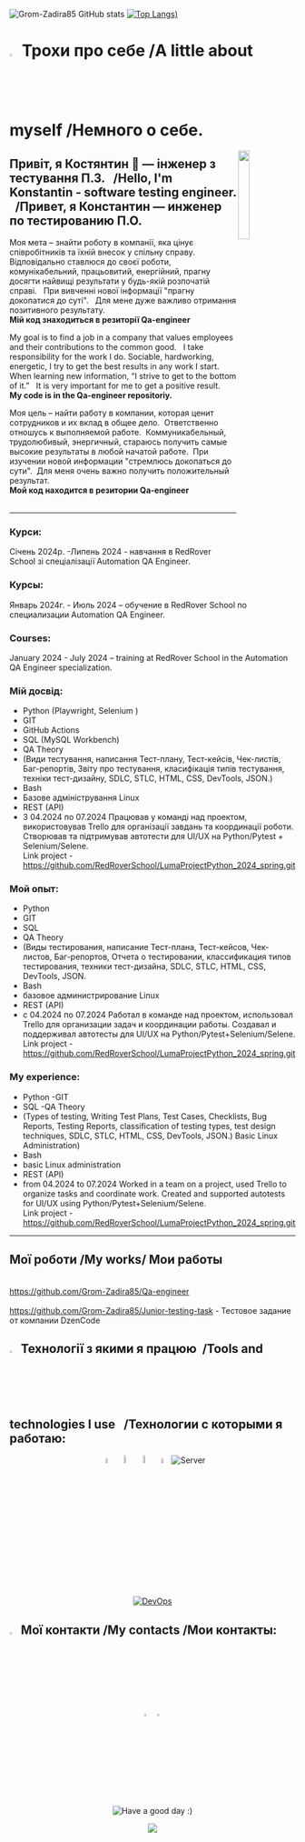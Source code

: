 ![Grom-Zadira85 GitHub stats](https://github-readme-stats.vercel.app/api?username=Grom-Zadira85&show_icons=true&theme=radical)
[![Top Langs](https://github-readme-stats.vercel.app/api/top-langs/?username=Grom-Zadira85&show_icons=true&theme=radical))](https://github.com/Grom-Zadira85/github-readme-stats)

# <img src="https://raw.githubusercontent.com/Grom-Zadira85/Qa-engeneer/97b03bbac55e3b27189340c54081b032e64f9367/img/chat.png" width="3%"/> Трохи про себе /A little about myself /Немного о себе.

<img align="right" width="20%" src="https://raw.githubusercontent.com/Grom-Zadira85/Qa-engeneer/97b03bbac55e3b27189340c54081b032e64f9367/img/kak-stat-testirovshchikom-po_mini.png"> 

## Привіт, я Костянтин 👋 — інженер з тестування П.З. &nbsp; /Hello, I'm Konstantin - software testing engineer. &nbsp; /Привет, я Константин  — инженер по тестированию П.О.


<p align="left">
Моя мета – знайти роботу в компанії, яка цінує співробітників та їхній внесок у спільну справу.&nbsp;
Відповідально ставлюся до своєї роботи, комунікабельний, працьовитий, енергійний, прагну досягти найвищі 
результати у будь-якій розпочатій справі. &nbsp; При вивченні нової інформації "прагну докопатися до суті". &nbsp;
Для мене дуже важливо отримання позитивного результату.
<br><b> Мій код знаходиться в резиторії Qa-engineer </b></br>
</p>



<p align="left">
My goal is to find a job in a company that values ​​employees and their contributions to the common good. &nbsp;
I take responsibility for the work I do. Sociable, hardworking, energetic, I try to get the best results in any work I start. &nbsp;
When learning new information, “I strive to get to the bottom of it.” &nbsp; It is very important for me to get a positive result.&nbsp;
  <br><b> My code is in the Qa-engineer repositoriy.</b></br>




<p align="left">
Моя цель – найти работу в компании, которая ценит сотрудников и их вклад в общее дело.&nbsp;
Ответственно отношусь к выполняемой работе.&nbsp;
Коммуникабельный, трудолюбивый, энергичный, стараюсь получить самые высокие 
результаты в любой начатой работе.&nbsp;
При изучении новой информации "стремлюсь докопаться до сути".&nbsp;
Для меня очень важно получить положительный результат.&nbsp;
<br><b> Мой код находится в резитории  Qa-engineer </b></br>
<br/>

---

### Курси:
Січень 2024р. -Липень 2024 - навчання в RedRover School зі спеціалізації Automation QA Engineer. 


### Курсы:
Январь 2024г. - Июль 2024 – обучение в RedRover School по специализации Automation QA Engineer.

### Courses:
January 2024 - July 2024 – training at RedRover School in the Automation QA Engineer specialization. 


### Мій досвід:
- Python (Playwright, Selenium )
- GIT
- GitHub Actions
- SQL (MySQL Workbench)
- QA Theory
- (Види тестування, написання Тест-плану, Тест-кейсів, Чек-листів, Баг-репортів, Звіту про тестування, класифікація типів тестування, техніки тест-дизайну, SDLC, STLC, HTML, CSS, DevTools, JSON.)
- Bash
- Базове адміністрування Linux
- REST (API)
- З 04.2024 по 07.2024
Працював у команді над проектом, використовував Trello для організації завдань та координації роботи.
Створював та підтримував автотести для UI/UX на Python/Pytest + Selenium/Selene.
<br> Link project -  https://github.com/RedRoverSchool/LumaProjectPython_2024_spring.git </br>


### Мой опыт:
- Python
- GIT
- SQL
- QA Theory
- (Виды тестирования, написание Тест-плана, Тест-кейсов, Чек-листов, Баг-репортов, Отчета о тестировании, классификация типов тестирования, техники тест-дизайна, SDLC, STLC, HTML, CSS, DevTools, JSON.
- Bash
- базовое администрирование Linux
- REST (API)
- с 04.2024 по 07.2024
Работал в команде над проектом, использовал Trello для организации задач и координации работы.
Создавал и поддерживал автотесты для UI/UX на Python/Pytest+Selenium/Selene.
<br> Link project - https://github.com/RedRoverSchool/LumaProjectPython_2024_spring.git </br>


### My experience:
- Python
-GIT
- SQL
-QA Theory
- (Types of testing, Writing Test Plans, Test Cases, Checklists, Bug Reports, Testing Reports, classification of testing types, test design techniques, SDLC, STLC, HTML, CSS, DevTools, JSON.)
Basic Linux Administration)
- Bash
- basic Linux administration
- REST (API)
- from 04.2024 to 07.2024
Worked in a team on a project, used Trello to organize tasks and coordinate work.
Created and supported autotests for UI/UX using Python/Pytest+Selenium/Selene.
<br> Link project - https://github.com/RedRoverSchool/LumaProjectPython_2024_spring.git </br>

---

## Мої роботи /My works/ Мои работы
<br>https://github.com/Grom-Zadira85/Qa-engineer</br>
<br>https://github.com/Grom-Zadira85/Junior-testing-task  - Тестовое задание от компании DzenCode </br>


## <img src="https://raw.githubusercontent.com/Grom-Zadira85/Qa-engeneer/97b03bbac55e3b27189340c54081b032e64f9367/img/tools.png" title="Technology stack" width="3%"/> Технології з якими я працюю&nbsp; /Tools and technologies I use &nbsp; /Технологии с которыми я работаю:



<p align="center">
    <img title="REST API" src="https://raw.githubusercontent.com/Grom-Zadira85/Qa-engeneer/97b03bbac55e3b27189340c54081b032e64f9367/img/icons8-%D0%BD%D0%B0%D1%81%D1%82%D1%80%D0%BE%D0%B9%D0%BA%D0%B8-api-50%20(1).png" width="5%"/>  
    <img title="SQL" src="https://raw.githubusercontent.com/Grom-Zadira85/Qa-engeneer/8d8606f8446b98089e81a4146a4c83df86cf0fe0/img/icons8-mysql-48.png" width="6%"/> 
    <img title="Trello" src="https://raw.githubusercontent.com/Grom-Zadira85/Qa-engeneer/75369cfdb4e93c661089ffa06df6cbd52f82bfc7/img/icons8-trello-48.png" width="6%"/> 
    <img title="jira" src="https://raw.githubusercontent.com/Grom-Zadira85/Qa-engeneer/97b03bbac55e3b27189340c54081b032e64f9367/img/icons8-jira-48.png" width="5%"/> 
    <img src="https://skillicons.dev/icons?i=selenium,postman" alt="Server" /></a>

<p align="center">
  <a href="#"><img src="https://skillicons.dev/icons?i=py,github,git,githubactions,docker,pycharm,linux,bash" alt="DevOps" /></a>
</p>



## <img src="https://raw.githubusercontent.com/Grom-Zadira85/Qa-engeneer/97b03bbac55e3b27189340c54081b032e64f9367/img/contacts.png" title="Contacts" width="3%"/> Мої контакти /My contacts /Мои контакты:

<p align="center">
    <a href="https://t.me/Konstanta_nius"><img width="3%" title="Telegram" src="https://raw.githubusercontent.com/Grom-Zadira85/Qa-engeneer/97b03bbac55e3b27189340c54081b032e64f9367/img/icons8-%D1%82%D0%B5%D0%BB%D0%B5%D0%B3%D1%80%D0%B0%D0%BC-94.png" alt="Telegram"></a>&nbsp;
    <a href="https://www.linkedin.com/in/константин-курило/"><img width="3%" title="LinkedIn" src="https://raw.githubusercontent.com/Grom-Zadira85/Qa-engeneer/97b03bbac55e3b27189340c54081b032e64f9367/img/icons8-%D0%BB%D0%B8%D0%BD%D0%BA%D0%B5%D0%B4%D0%B8%D0%BD-48.png" alt="LinkedIn"></a>&nbsp;
</p>

<br/>

<p align="center">
    <img title="Have a good day :)" src="https://readme-typing-svg.herokuapp.com/?color=ba79ff&font=montserrat-medium&size=20&center=true&vCenter=true&lines=I+like+testing+|+%D0%A5%D0%BE%D1%80%D0%BE%D1%88%D0%B5%D0%B3%D0%BE+%D0%B4%D0%BD%D1%8F+:)">
</p>

<p align="center">
    <img src="https://raw.githubusercontent.com/Trilokia/Trilokia/379277808c61ef204768a61bbc5d25bc7798ccf1/bottom_header.svg">
</p>
